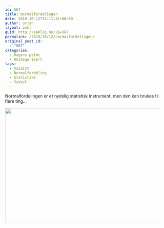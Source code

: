 ```yaml
---
id: 567
title: Normalfordelingen
date: 2010-10-12T15:11:31+00:00
author: orjan
layout: post
guid: http://saklig.no/?p=567
permalink: /2010/10/12/normalfordelingen/
original_post_id:
  - "567"
categories:
  - Dagens paint
  - Ukategorisert
tags:
  - mspaint
  - Normalfordeling
  - Statistikk
  - Sykkel
---
```

Normalfordelingen er et nydelig statistisk instrument, men den kan brukes til flere ting&#8230;

[<img class="aligncenter size-full wp-image-569" title="Normalfordeling" src="http://46.101.118.241/wp-content/uploads/2010/10/normalfordeling1.png" alt="" width="545" height="378" srcset="http://46.101.118.241/wp-content/uploads/2010/10/normalfordeling1.png 545w, http://46.101.118.241/wp-content/uploads/2010/10/normalfordeling1-300x208.png 300w" sizes="(max-width: 545px) 100vw, 545px" />](http://46.101.118.241/wp-content/uploads/2010/10/normalfordeling1.png)
